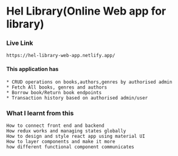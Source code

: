 
# Hel Library(Online Web app for library)

### Live Link
 
`https://hel-library-web-app.netlify.app/`

#### This application has

    * CRUD operations on books,authors,genres by authorised admin
    * Fetch All books, genres and authors
    * Borrow book/Return book endpoints
    * Transaction history based on authorised admin/user

### What I learnt from this
    How to connect front end and backend
    How redux works and managing states globally 
    How to design and style react app using material UI
    How to layer components and make it more 
    how different functional component communicates
    
    
    